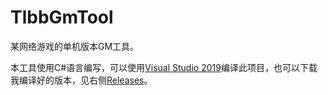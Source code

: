 # TlbbGmTool

某网络游戏的单机版本GM工具。

本工具使用C#语言编写，可以使用[Visual Studio 2019](https://visualstudio.microsoft.com/zh-hans/vs/)编译此项目，也可以下载我编译好的版本，见右侧[Releases](https://github.com/liuguangw/TlbbGmTool/releases)。